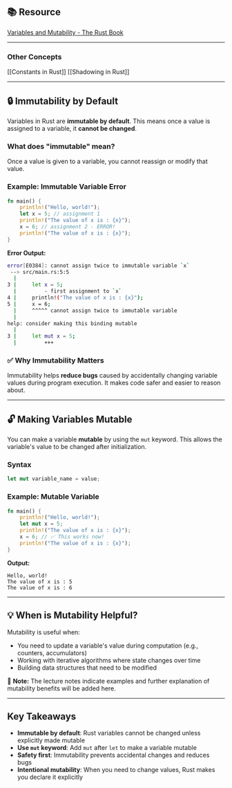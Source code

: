 ## 📚 Resource

[Variables and Mutability - The Rust Book](https://doc.rust-lang.org/book/ch03-01-variables-and-mutability.html#variables-and-mutability)

---
### Other Concepts
[[Constants in Rust]]
[[Shadowing in Rust]]

---
## 🔒 Immutability by Default

Variables in Rust are **immutable by default**. This means once a value is assigned to a variable, it **cannot be changed**.

### What does "immutable" mean?

Once a value is given to a variable, you cannot reassign or modify that value.

### Example: Immutable Variable Error

```rust
fn main() {
    println!("Hello, world!");
    let x = 5; // assignment 1
    println!("The value of x is : {x}");
    x = 6; // assignment 2 - ERROR!
    println!("The value of x is : {x}");
}
```

**Error Output:**

```bash
error[E0384]: cannot assign twice to immutable variable `x`
 --> src/main.rs:5:5
  |
3 |     let x = 5;
  |         - first assignment to `x`
4 |     println!("The value of x is : {x}");
5 |     x = 6;
  |     ^^^^^ cannot assign twice to immutable variable
  |
help: consider making this binding mutable
  |
3 |     let mut x = 5;
  |         +++
```

### ✅ Why Immutability Matters

Immutability helps **reduce bugs** caused by accidentally changing variable values during program execution. It makes code safer and easier to reason about.

---

## 🔓 Making Variables Mutable

You can make a variable **mutable** by using the `mut` keyword. This allows the variable's value to be changed after initialization.

### Syntax

```rust
let mut variable_name = value;
```

### Example: Mutable Variable

```rust
fn main() {
    println!("Hello, world!");
    let mut x = 5;
    println!("The value of x is : {x}");
    x = 6; // ✅ This works now!
    println!("The value of x is : {x}");
}
```

**Output:**

```
Hello, world!
The value of x is : 5
The value of x is : 6
```

---

## 💡 When is Mutability Helpful?

Mutability is useful when:

- You need to update a variable's value during computation (e.g., counters, accumulators)
- Working with iterative algorithms where state changes over time
- Building data structures that need to be modified

📌 **Note:** The lecture notes indicate examples and further explanation of mutability benefits will be added here.

---

## Key Takeaways

- **Immutable by default**: Rust variables cannot be changed unless explicitly made mutable
- **Use `mut` keyword**: Add `mut` after `let` to make a variable mutable
- **Safety first**: Immutability prevents accidental changes and reduces bugs
- **Intentional mutability**: When you need to change values, Rust makes you declare it explicitly